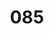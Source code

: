 ---
title: "085"
fact: "When Forrest Gump speaks at the rally he's saying: 'Sometimes when people go to Vietnam, they go home to their mommas without any legs. Sometimes they don’t go home at all. That’s a bad thing. That’s all I have to say about that.'"
---